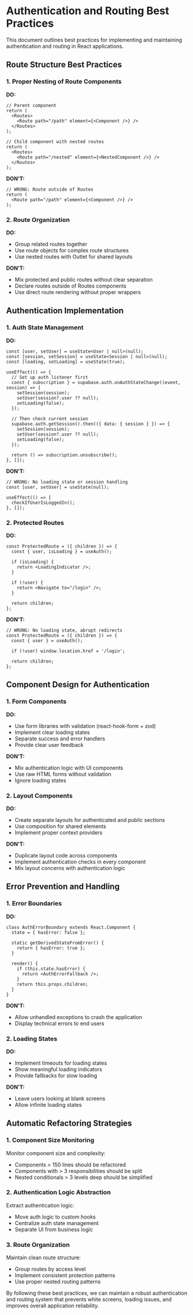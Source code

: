 
# Authentication and Routing Best Practices

This document outlines best practices for implementing and maintaining authentication and routing in React applications.

## Route Structure Best Practices

### 1. Proper Nesting of Route Components

**DO:**
```tsx
// Parent component
return (
  <Routes>
    <Route path="/path" element={<Component />} />
  </Routes>
);

// Child component with nested routes
return (
  <Routes>
    <Route path="/nested" element={<NestedComponent />} />
  </Routes>
);
```

**DON'T:**
```tsx
// WRONG: Route outside of Routes
return (
  <Route path="/path" element={<Component />} />
);
```

### 2. Route Organization

**DO:**
- Group related routes together
- Use route objects for complex route structures
- Use nested routes with Outlet for shared layouts

**DON'T:**
- Mix protected and public routes without clear separation
- Declare routes outside of Routes components
- Use direct route rendering without proper wrappers

## Authentication Implementation

### 1. Auth State Management

**DO:**
```tsx
const [user, setUser] = useState<User | null>(null);
const [session, setSession] = useState<Session | null>(null);
const [loading, setLoading] = useState(true);

useEffect(() => {
  // Set up auth listener first
  const { subscription } = supabase.auth.onAuthStateChange((event, session) => {
    setSession(session);
    setUser(session?.user ?? null);
    setLoading(false);
  });

  // Then check current session
  supabase.auth.getSession().then(({ data: { session } }) => {
    setSession(session);
    setUser(session?.user ?? null);
    setLoading(false);
  });

  return () => subscription.unsubscribe();
}, []);
```

**DON'T:**
```tsx
// WRONG: No loading state or session handling
const [user, setUser] = useState(null);

useEffect(() => {
  checkIfUserIsLoggedIn();
}, []);
```

### 2. Protected Routes

**DO:**
```tsx
const ProtectedRoute = ({ children }) => {
  const { user, isLoading } = useAuth();
  
  if (isLoading) {
    return <LoadingIndicator />;
  }
  
  if (!user) {
    return <Navigate to="/login" />;
  }
  
  return children;
};
```

**DON'T:**
```tsx
// WRONG: No loading state, abrupt redirects
const ProtectedRoute = ({ children }) => {
  const { user } = useAuth();
  
  if (!user) window.location.href = '/login';
  
  return children;
};
```

## Component Design for Authentication

### 1. Form Components

**DO:**
- Use form libraries with validation (react-hook-form + zod)
- Implement clear loading states
- Separate success and error handlers
- Provide clear user feedback

**DON'T:**
- Mix authentication logic with UI components
- Use raw HTML forms without validation
- Ignore loading states

### 2. Layout Components

**DO:**
- Create separate layouts for authenticated and public sections
- Use composition for shared elements
- Implement proper context providers

**DON'T:**
- Duplicate layout code across components
- Implement authentication checks in every component
- Mix layout concerns with authentication logic

## Error Prevention and Handling

### 1. Error Boundaries

**DO:**
```tsx
class AuthErrorBoundary extends React.Component {
  state = { hasError: false };
  
  static getDerivedStateFromError() {
    return { hasError: true };
  }
  
  render() {
    if (this.state.hasError) {
      return <AuthErrorFallback />;
    }
    return this.props.children;
  }
}
```

**DON'T:**
- Allow unhandled exceptions to crash the application
- Display technical errors to end users

### 2. Loading States

**DO:**
- Implement timeouts for loading states
- Show meaningful loading indicators
- Provide fallbacks for slow loading

**DON'T:**
- Leave users looking at blank screens
- Allow infinite loading states

## Automatic Refactoring Strategies

### 1. Component Size Monitoring

Monitor component size and complexity:
- Components > 150 lines should be refactored
- Components with > 3 responsibilities should be split
- Nested conditionals > 3 levels deep should be simplified

### 2. Authentication Logic Abstraction

Extract authentication logic:
- Move auth logic to custom hooks
- Centralize auth state management
- Separate UI from business logic

### 3. Route Organization

Maintain clean route structure:
- Group routes by access level
- Implement consistent protection patterns
- Use proper nested routing patterns

By following these best practices, we can maintain a robust authentication and routing system that prevents white screens, loading issues, and improves overall application reliability.

